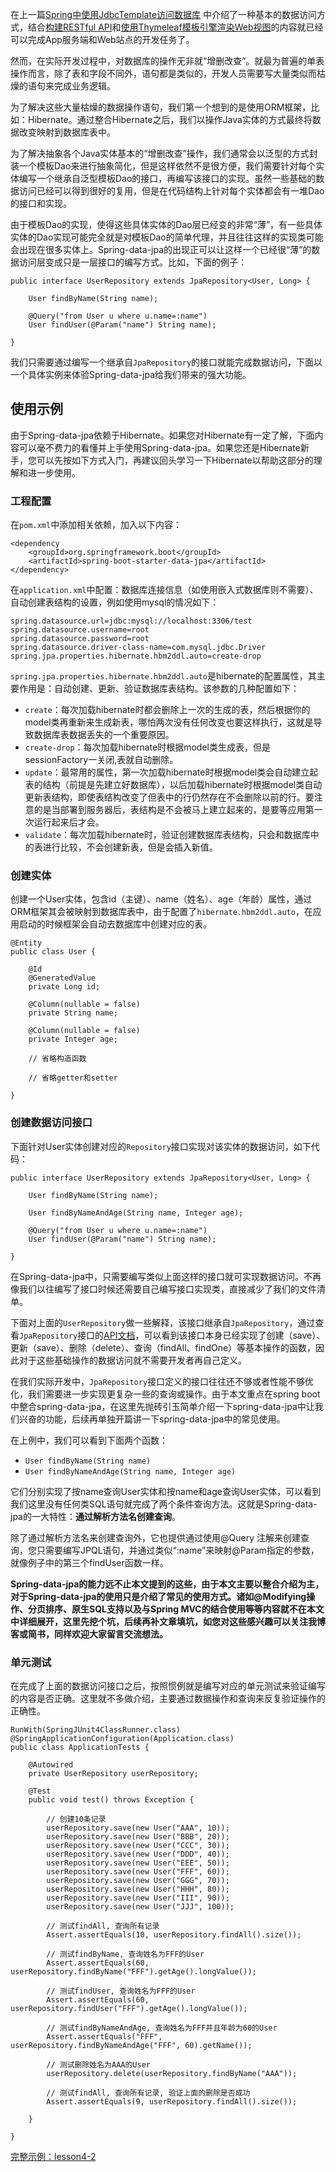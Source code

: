在上一篇[Spring中使用JdbcTemplate访问数据库](/Data/JdbcTemplate) 中介绍了一种基本的数据访问方式，结合[构建RESTful API](/Web/RESTfulAPI)和[使用Thymeleaf模板引擎渲染Web视图](/Web/Thymeleaf)的内容就已经可以完成App服务端和Web站点的开发任务了。

然而，在实际开发过程中，对数据库的操作无非就“增删改查”。就最为普遍的单表操作而言，除了表和字段不同外，语句都是类似的，开发人员需要写大量类似而枯燥的语句来完成业务逻辑。

为了解决这些大量枯燥的数据操作语句，我们第一个想到的是使用ORM框架，比如：Hibernate。通过整合Hibernate之后，我们以操作Java实体的方式最终将数据改变映射到数据库表中。

为了解决抽象各个Java实体基本的“增删改查”操作，我们通常会以泛型的方式封装一个模板Dao来进行抽象简化，但是这样依然不是很方便，我们需要针对每个实体编写一个继承自泛型模板Dao的接口，再编写该接口的实现。虽然一些基础的数据访问已经可以得到很好的复用，但是在代码结构上针对每个实体都会有一堆Dao的接口和实现。

由于模板Dao的实现，使得这些具体实体的Dao层已经变的非常“薄”，有一些具体实体的Dao实现可能完全就是对模板Dao的简单代理，并且往往这样的实现类可能会出现在很多实体上。Spring-data-jpa的出现正可以让这样一个已经很“薄”的数据访问层变成只是一层接口的编写方式。比如，下面的例子：

```
public interface UserRepository extends JpaRepository<User, Long> {

    User findByName(String name);

    @Query("from User u where u.name=:name")
    User findUser(@Param("name") String name);

}
```

我们只需要通过编写一个继承自``JpaRepository``的接口就能完成数据访问，下面以一个具体实例来体验Spring-data-jpa给我们带来的强大功能。

## 使用示例

由于Spring-data-jpa依赖于Hibernate。如果您对Hibernate有一定了解，下面内容可以毫不费力的看懂并上手使用Spring-data-jpa。如果您还是Hibernate新手，您可以先按如下方式入门，再建议回头学习一下Hibernate以帮助这部分的理解和进一步使用。

### 工程配置

在``pom.xml``中添加相关依赖，加入以下内容：

```
<dependency
    <groupId>org.springframework.boot</groupId>
    <artifactId>spring-boot-starter-data-jpa</artifactId>
</dependency>
```

在``application.xml``中配置：数据库连接信息（如使用嵌入式数据库则不需要）、自动创建表结构的设置，例如使用mysql的情况如下：

```
spring.datasource.url=jdbc:mysql://localhost:3306/test
spring.datasource.username=root
spring.datasource.password=root
spring.datasource.driver-class-name=com.mysql.jdbc.Driver
spring.jpa.properties.hibernate.hbm2ddl.auto=create-drop
```

``spring.jpa.properties.hibernate.hbm2ddl.auto``是hibernate的配置属性，其主要作用是：自动创建、更新、验证数据库表结构。该参数的几种配置如下：

* ``create``：每次加载hibernate时都会删除上一次的生成的表，然后根据你的model类再重新来生成新表，哪怕两次没有任何改变也要这样执行，这就是导致数据库表数据丢失的一个重要原因。
* ``create-drop``：每次加载hibernate时根据model类生成表，但是sessionFactory一关闭,表就自动删除。
* ``update``：最常用的属性，第一次加载hibernate时根据model类会自动建立起表的结构（前提是先建立好数据库），以后加载hibernate时根据model类自动更新表结构，即使表结构改变了但表中的行仍然存在不会删除以前的行。要注意的是当部署到服务器后，表结构是不会被马上建立起来的，是要等应用第一次运行起来后才会。
* ``validate``：每次加载hibernate时，验证创建数据库表结构，只会和数据库中的表进行比较，不会创建新表，但是会插入新值。

### 创建实体

创建一个User实体，包含id（主键）、name（姓名）、age（年龄）属性，通过ORM框架其会被映射到数据库表中，由于配置了``hibernate.hbm2ddl.auto``，在应用启动的时候框架会自动去数据库中创建对应的表。

```
@Entity
public class User {

    @Id
    @GeneratedValue
    private Long id;

    @Column(nullable = false)
    private String name;

    @Column(nullable = false)
    private Integer age;

    // 省略构造函数

    // 省略getter和setter

}
```

### 创建数据访问接口

下面针对User实体创建对应的``Repository``接口实现对该实体的数据访问，如下代码：

```
public interface UserRepository extends JpaRepository<User, Long> {

    User findByName(String name);

    User findByNameAndAge(String name, Integer age);

    @Query("from User u where u.name=:name")
    User findUser(@Param("name") String name);

}
```

在Spring-data-jpa中，只需要编写类似上面这样的接口就可实现数据访问。不再像我们以往编写了接口时候还需要自己编写接口实现类，直接减少了我们的文件清单。

下面对上面的``UserRepository``做一些解释，该接口继承自``JpaRepository``，通过查看``JpaRepository``接口的[API文档](https://docs.spring.io/spring-data/data-jpa/docs/current/api/)，可以看到该接口本身已经实现了创建（save）、更新（save）、删除（delete）、查询（findAll、findOne）等基本操作的函数，因此对于这些基础操作的数据访问就不需要开发者再自己定义。

在我们实际开发中，``JpaRepository``接口定义的接口往往还不够或者性能不够优化，我们需要进一步实现更复杂一些的查询或操作。由于本文重点在spring boot中整合spring-data-jpa，在这里先抛砖引玉简单介绍一下spring-data-jpa中让我们兴奋的功能，后续再单独开篇讲一下spring-data-jpa中的常见使用。

在上例中，我们可以看到下面两个函数：

* ``User findByName(String name)``
* ``User findByNameAndAge(String name, Integer age)``

它们分别实现了按name查询User实体和按name和age查询User实体，可以看到我们这里没有任何类SQL语句就完成了两个条件查询方法。这就是Spring-data-jpa的一大特性：__通过解析方法名创建查询__。

除了通过解析方法名来创建查询外，它也提供通过使用@Query 注解来创建查询，您只需要编写JPQL语句，并通过类似“:name”来映射@Param指定的参数，就像例子中的第三个findUser函数一样。

__Spring-data-jpa的能力远不止本文提到的这些，由于本文主要以整合介绍为主，对于Spring-data-jpa的使用只是介绍了常见的使用方式。诸如@Modifying操作、分页排序、原生SQL支持以及与Spring MVC的结合使用等等内容就不在本文中详细展开，这里先挖个坑，后续再补文章填坑，如您对这些感兴趣可以关注我博客或简书，同样欢迎大家留言交流想法。__

### 单元测试

在完成了上面的数据访问接口之后，按照惯例就是编写对应的单元测试来验证编写的内容是否正确。这里就不多做介绍，主要通过数据操作和查询来反复验证操作的正确性。

```
RunWith(SpringJUnit4ClassRunner.class)
@SpringApplicationConfiguration(Application.class)
public class ApplicationTests {

	@Autowired
	private UserRepository userRepository;

	@Test
	public void test() throws Exception {

		// 创建10条记录
		userRepository.save(new User("AAA", 10));
		userRepository.save(new User("BBB", 20));
		userRepository.save(new User("CCC", 30));
		userRepository.save(new User("DDD", 40));
		userRepository.save(new User("EEE", 50));
		userRepository.save(new User("FFF", 60));
		userRepository.save(new User("GGG", 70));
		userRepository.save(new User("HHH", 80));
		userRepository.save(new User("III", 90));
		userRepository.save(new User("JJJ", 100));

		// 测试findAll, 查询所有记录
		Assert.assertEquals(10, userRepository.findAll().size());

		// 测试findByName, 查询姓名为FFF的User
		Assert.assertEquals(60, userRepository.findByName("FFF").getAge().longValue());

		// 测试findUser, 查询姓名为FFF的User
		Assert.assertEquals(60, userRepository.findUser("FFF").getAge().longValue());

		// 测试findByNameAndAge, 查询姓名为FFF并且年龄为60的User
		Assert.assertEquals("FFF", userRepository.findByNameAndAge("FFF", 60).getName());

		// 测试删除姓名为AAA的User
		userRepository.delete(userRepository.findByName("AAA"));

		// 测试findAll, 查询所有记录, 验证上面的删除是否成功
		Assert.assertEquals(9, userRepository.findAll().size());

	}

}
```

[完整示例：lesson4-2](https://github.com/codeyoyo/spring-boot-learn/tree/master/springboot/lesson4-2)
